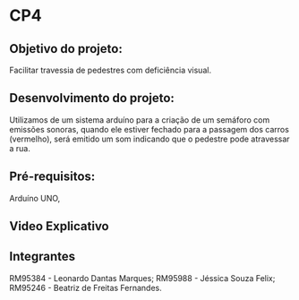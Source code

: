 # CP4

## Objetivo do projeto:
Facilitar travessia de pedestres com deficiência visual.

## Desenvolvimento do projeto:
Utilizamos de um sistema arduíno para a criação de um semáforo com emissões sonoras, quando ele estiver fechado para a passagem dos carros (vermelho), será emitido um som indicando que o pedestre pode atravessar a rua.

## Pré-requisitos:
Arduíno UNO, 

## Video Explicativo


## Integrantes
RM95384 - Leonardo Dantas Marques;
RM95988 - Jéssica Souza Felix;
RM95246 - Beatriz de Freitas Fernandes.
